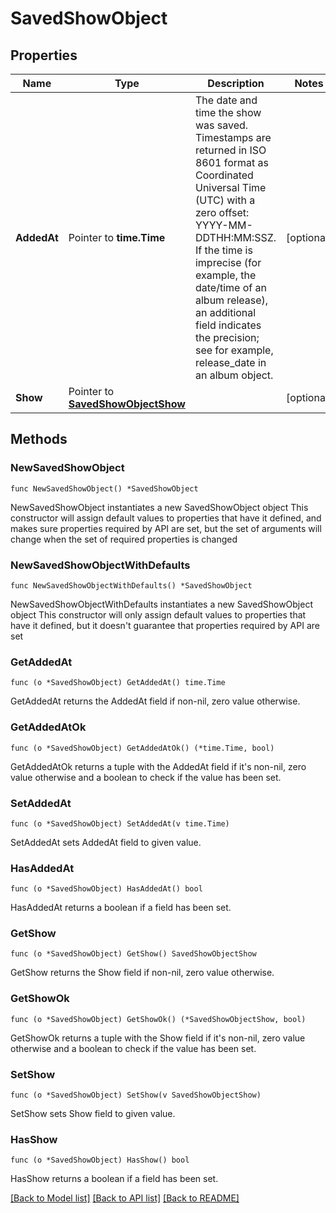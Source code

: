 # SavedShowObject

## Properties

Name | Type | Description | Notes
------------ | ------------- | ------------- | -------------
**AddedAt** | Pointer to **time.Time** | The date and time the show was saved. Timestamps are returned in ISO 8601 format as Coordinated Universal Time (UTC) with a zero offset: YYYY-MM-DDTHH:MM:SSZ. If the time is imprecise (for example, the date/time of an album release), an additional field indicates the precision; see for example, release_date in an album object.  | [optional] 
**Show** | Pointer to [**SavedShowObjectShow**](SavedShowObjectShow.md) |  | [optional] 

## Methods

### NewSavedShowObject

`func NewSavedShowObject() *SavedShowObject`

NewSavedShowObject instantiates a new SavedShowObject object
This constructor will assign default values to properties that have it defined,
and makes sure properties required by API are set, but the set of arguments
will change when the set of required properties is changed

### NewSavedShowObjectWithDefaults

`func NewSavedShowObjectWithDefaults() *SavedShowObject`

NewSavedShowObjectWithDefaults instantiates a new SavedShowObject object
This constructor will only assign default values to properties that have it defined,
but it doesn't guarantee that properties required by API are set

### GetAddedAt

`func (o *SavedShowObject) GetAddedAt() time.Time`

GetAddedAt returns the AddedAt field if non-nil, zero value otherwise.

### GetAddedAtOk

`func (o *SavedShowObject) GetAddedAtOk() (*time.Time, bool)`

GetAddedAtOk returns a tuple with the AddedAt field if it's non-nil, zero value otherwise
and a boolean to check if the value has been set.

### SetAddedAt

`func (o *SavedShowObject) SetAddedAt(v time.Time)`

SetAddedAt sets AddedAt field to given value.

### HasAddedAt

`func (o *SavedShowObject) HasAddedAt() bool`

HasAddedAt returns a boolean if a field has been set.

### GetShow

`func (o *SavedShowObject) GetShow() SavedShowObjectShow`

GetShow returns the Show field if non-nil, zero value otherwise.

### GetShowOk

`func (o *SavedShowObject) GetShowOk() (*SavedShowObjectShow, bool)`

GetShowOk returns a tuple with the Show field if it's non-nil, zero value otherwise
and a boolean to check if the value has been set.

### SetShow

`func (o *SavedShowObject) SetShow(v SavedShowObjectShow)`

SetShow sets Show field to given value.

### HasShow

`func (o *SavedShowObject) HasShow() bool`

HasShow returns a boolean if a field has been set.


[[Back to Model list]](../README.md#documentation-for-models) [[Back to API list]](../README.md#documentation-for-api-endpoints) [[Back to README]](../README.md)


